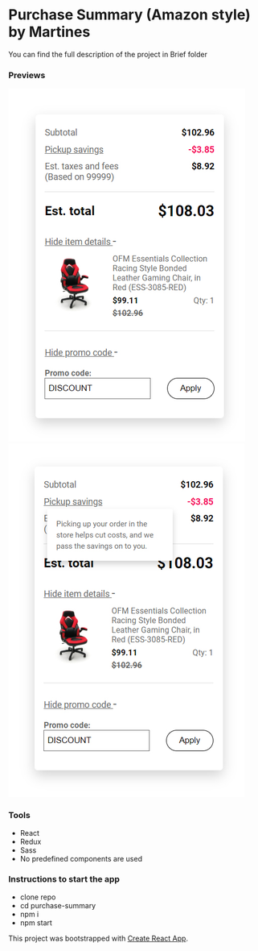 # Purchase Summary (Amazon style) by Martines
You can find the full description of the project in Brief folder

### Previews
![Image of Cart Result 03](https://github.com/agnostic79/purchase-summary/blob/master/brief/Martines_Result/Cart-03.jpg)
![Image of Cart Result 04](https://github.com/agnostic79/purchase-summary/blob/master/brief/Martines_Result/Cart-04.jpg)

### Tools
* React
* Redux
* Sass
* No predefined components are used

### Instructions to start the app
* clone repo
* cd purchase-summary
* npm i
* npm start

This project was bootstrapped with [Create React App](https://github.com/facebook/create-react-app).




